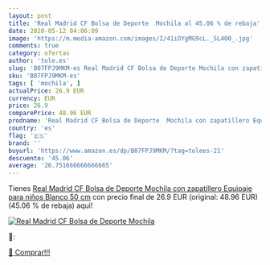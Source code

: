 ```yaml
---
layout: post
title: 'Real Madrid CF Bolsa de Deporte  Mochila al 45.06 % de rebaja'
date: 2020-05-12 04:06:09
image: 'https://m.media-amazon.com/images/I/41iOYgMG9cL._SL400_.jpg'
comments: true
category: ofertas
author: 'tole.es'
slug: 'B07FPJ9MKM-es Real Madrid CF Bolsa de Deporte Mochila con zapatillero...'
sku: 'B07FPJ9MKM-es'
tags: [ 'mochila', ]
actualPrice: 26.9 EUR
currency: EUR
price: 26.9
comparePrice: 48.96 EUR
prodname: 'Real Madrid CF Bolsa de Deporte  Mochila con zapatillero Equipaje para niños  Blanco  50 cm'
country: 'es'
flag: '🇪🇸'
brand: ''
buyurl: 'https://www.amazon.es/dp/B07FPJ9MKM/?tag=tolees-21'
descuento: '45.06'
average: '26.751666666666665'
---
```


Tienes [Real Madrid CF Bolsa de Deporte  Mochila con zapatillero Equipaje para niños  Blanco  50 cm](https://www.amazon.es/dp/B07FPJ9MKM/?tag=tolees-21) con precio final de  26.9 EUR (original: 48.96 EUR) (45.06 %  de rebaja) aqui!

[![Real Madrid CF Bolsa de Deporte  Mochila](https://m.media-amazon.com/images/I/41iOYgMG9cL._SL400_.jpg)](https://www.amazon.es/dp/B07FPJ9MKM/?tag=tolees-21)

🔎:


[🛒 Comprar!!!](https://www.amazon.es/dp/B07FPJ9MKM/?tag=tolees-21)
